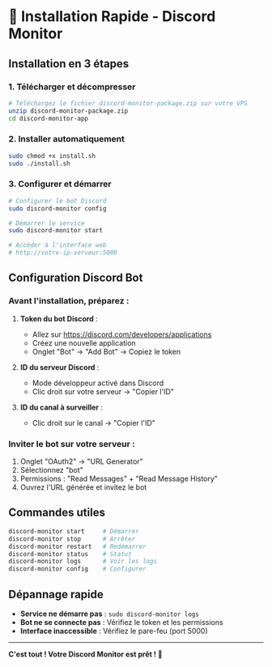 # 🚀 Installation Rapide - Discord Monitor

## Installation en 3 étapes

### 1. Télécharger et décompresser
```bash
# Téléchargez le fichier discord-monitor-package.zip sur votre VPS
unzip discord-monitor-package.zip
cd discord-monitor-app
```

### 2. Installer automatiquement
```bash
sudo chmod +x install.sh
sudo ./install.sh
```

### 3. Configurer et démarrer
```bash
# Configurer le bot Discord
sudo discord-monitor config

# Démarrer le service
sudo discord-monitor start

# Accéder à l'interface web
# http://votre-ip-serveur:5000
```

## Configuration Discord Bot

### Avant l'installation, préparez :

1. **Token du bot Discord** :
   - Allez sur https://discord.com/developers/applications
   - Créez une nouvelle application
   - Onglet "Bot" → "Add Bot" → Copiez le token

2. **ID du serveur Discord** :
   - Mode développeur activé dans Discord
   - Clic droit sur votre serveur → "Copier l'ID"

3. **ID du canal à surveiller** :
   - Clic droit sur le canal → "Copier l'ID"

### Inviter le bot sur votre serveur :

1. Onglet "OAuth2" → "URL Generator"
2. Sélectionnez "bot"
3. Permissions : "Read Messages" + "Read Message History"
4. Ouvrez l'URL générée et invitez le bot

## Commandes utiles

```bash
discord-monitor start     # Démarrer
discord-monitor stop      # Arrêter
discord-monitor restart   # Redémarrer
discord-monitor status    # Statut
discord-monitor logs      # Voir les logs
discord-monitor config    # Configurer
```

## Dépannage rapide

- **Service ne démarre pas** : `sudo discord-monitor logs`
- **Bot ne se connecte pas** : Vérifiez le token et les permissions
- **Interface inaccessible** : Vérifiez le pare-feu (port 5000)

---

**C'est tout ! Votre Discord Monitor est prêt ! 🎉**

